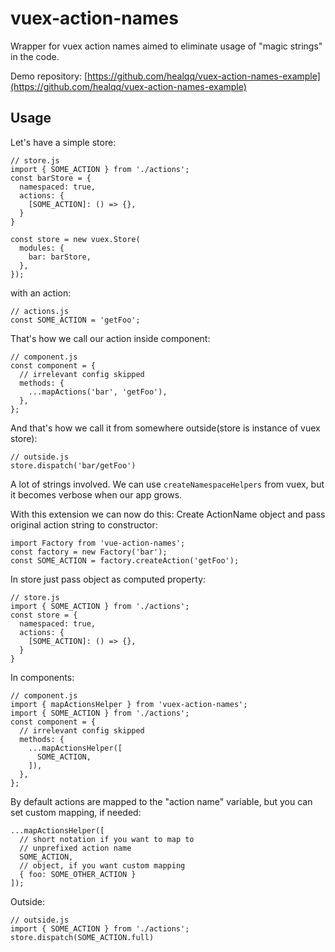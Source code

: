 # vuex-action-names
Wrapper for vuex action names aimed to eliminate usage of "magic strings" in the code.

Demo repository: [https://github.com/healqq/vuex-action-names-example](https://github.com/healqq/vuex-action-names-example)
## Usage
Let's have a simple store:
```
// store.js
import { SOME_ACTION } from './actions';
const barStore = {
  namespaced: true,
  actions: {
    [SOME_ACTION]: () => {},
  }
}

const store = new vuex.Store(
  modules: {
    bar: barStore,
  },
});
```
with an action:
```
// actions.js
const SOME_ACTION = 'getFoo';
```

That's how we call our action inside component:
```
// component.js
const component = {
  // irrelevant config skipped
  methods: {
    ...mapActions('bar', 'getFoo'),
  },
};
```

And that's how we call it from somewhere outside(store is instance of vuex store):

```
// outside.js
store.dispatch('bar/getFoo')
```

A lot of strings involved. We can use 
`
createNamespaceHelpers
`
from vuex, but it becomes verbose when our app grows.

With this extension we can now do this:
Create ActionName object and pass original action string to constructor:
```
import Factory from 'vue-action-names';
const factory = new Factory('bar');
const SOME_ACTION = factory.createAction('getFoo');
```

In store just pass object as computed property: 
```
// store.js
import { SOME_ACTION } from './actions';
const store = {
  namespaced: true,
  actions: {
    [SOME_ACTION]: () => {},
  }
}
```

In components:

```
// component.js
import { mapActionsHelper } from 'vuex-action-names';
import { SOME_ACTION } from './actions';
const component = {
  // irrelevant config skipped
  methods: {
    ...mapActionsHelper([
      SOME_ACTION, 
    ]),
  },
};
```
By default actions are mapped to the "action name" variable, but you can set custom mapping, if needed:
```
...mapActionsHelper([
  // short notation if you want to map to
  // unprefixed action name
  SOME_ACTION, 
  // object, if you want custom mapping
  { foo: SOME_OTHER_ACTION }
]);
```
Outside:
```
// outside.js
import { SOME_ACTION } from './actions';
store.dispatch(SOME_ACTION.full)
```
